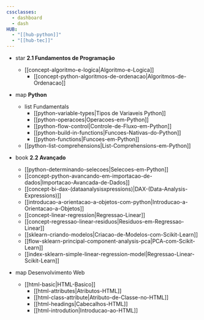 ```yaml
---
cssclasses:
  - dashboard
  - dash
HUB:
  - "[[hub-python]]"
  - "[[hub-tec]]"
---
```




- star  **2.1 Fundamentos de Programação**
    - [[concept-algoritmo-e-logica|Algoritmo-e-Logica]]
        - [[concept-python-algoritmos-de-ordenacao|Algoritmos-de-Ordenacao]]
- map  **Python**
    - list Fundamentals
        - [[python-variable-types|Tipos de Variaveis Python]]
        - [[python-operacoes|Operacoes-em-Python]]
        - [[python-flow-control|Controle-de-Fluxo-em-Python]]
        - [[python-build-in-functions|Funcoes-Nativas-do-Python]]
        - [[python-functions|Funcoes-em-Python]]
    - [[python-list-comprehensions|List-Comprehensions-em-Python]]
- book  **2.2 Avançado**
    
    - [[python-determinando-selecoes|Selecoes-em-Python]]
    - [[concept-python-avancando-em-importacao-de-dados|Importacao-Avancada-de-Dados]]
    - [[concept-bi-dax-(dataanalysisxpressions)|DAX-(Data-Analysis-Expressions)]]
    - [[introducao-a-orientacao-a-objetos-com-python|Introducao-a-Orientacao-a-Objetos]]
    - [[concept-linear-regression|Regressao-Linear]]
    - [[concept-regressao-linear-residuos|Residuos-em-Regressao-Linear]]
    - [[sklearn-criando-modelos|Criacao-de-Modelos-com-Scikit-Learn]]
    - [[flow-sklearn-principal-component-analysis-pca|PCA-com-Scikit-Learn]]
    - [[index-sklearn-simple-linear-regression-model|Regressao-Linear-Scikit-Learn]]
- map Desenvolvimento Web
    - [[html-basic|HTML-Basico]]
        - [[html-attributes|Atributos-HTML]]
        - [[html-class-attribute|Atributo-de-Classe-no-HTML]]
        - [[html-headings|Cabecalhos-HTML]]
        - [[html-introdution|Introducao-ao-HTML]]
